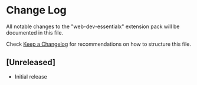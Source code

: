 # Change Log

All notable changes to the "web-dev-essentialx" extension pack will be documented in this file.

Check [Keep a Changelog](http://keepachangelog.com/) for recommendations on how to structure this file.

## [Unreleased]

- Initial release
